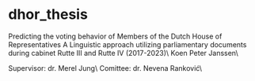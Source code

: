 # dhor_thesis
Predicting the voting behavior of Members of the Dutch House of Representatives
A Linguistic approach utilizing parliamentary documents during cabinet Rutte III and Rutte IV (2017-2023)\\
Koen Peter Janssen\\


Supervisor: dr. Merel Jung\\
Comittee: dr. Nevena Ranković\\
